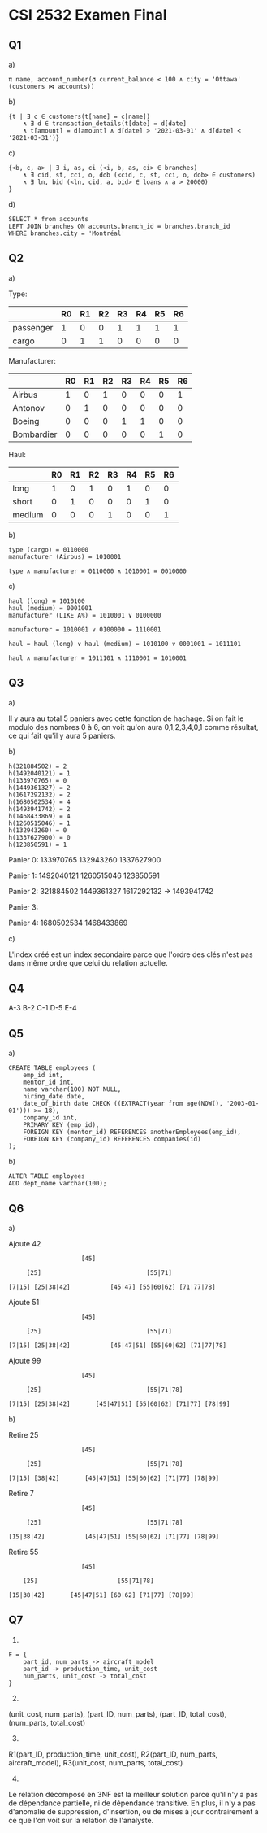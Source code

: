 # CSI 2532 Examen Final

## Q1
a) 

```
π name, account_number(σ current_balance < 100 ∧ city = 'Ottawa' (customers ⋈ accounts))
```

b)

```
{t | Ǝ c ∈ customers(t[name] = c[name]) 
    ∧ Ǝ d ∈ transaction_details(t[date] = d[date] 
    ∧ t[amount] = d[amount] ∧ d[date] > '2021-03-01' ∧ d[date] < '2021-03-31')}
```

c)

```
{<b, c, a> | Ǝ i, as, ci (<i, b, as, ci> ∈ branches)
    ∧ Ǝ cid, st, cci, o, dob (<cid, c, st, cci, o, dob> ∈ customers)
    ∧ Ǝ ln, bid (<ln, cid, a, bid> ∈ loans ∧ a > 20000)
}
```

d)
```postgresql
SELECT * from accounts
LEFT JOIN branches ON accounts.branch_id = branches.branch_id
WHERE branches.city = 'Montréal'
```

## Q2
a)

Type:

| |R0|R1|R2|R3|R4|R5|R6|
|---|---|---|---|---|---|---|---|
|passenger|1|0|0|1|1|1|1|
|cargo|0|1|1|0|0|0|0|

Manufacturer:

| |R0|R1|R2|R3|R4|R5|R6|
|---|---|---|---|---|---|---|---|
|Airbus|1|0|1|0|0|0|1|
|Antonov|0|1|0|0|0|0|0|
|Boeing|0|0|0|1|1|0|0|
|Bombardier|0|0|0|0|0|1|0|

Haul:

| |R0|R1|R2|R3|R4|R5|R6|
|---|---|---|---|---|---|---|---|
|long|1|0|1|0|1|0|0|
|short|0|1|0|0|0|1|0|
|medium|0|0|0|1|0|0|1|

b)

```
type (cargo) = 0110000
manufacturer (Airbus) = 1010001

type ∧ manufacturer = 0110000 ∧ 1010001 = 0010000
```

c)

```
haul (long) = 1010100
haul (medium) = 0001001
manufacturer (LIKE A%) = 1010001 ∨ 0100000

manufacturer = 1010001 ∨ 0100000 = 1110001

haul = haul (long) ∨ haul (medium) = 1010100 ∨ 0001001 = 1011101

haul ∧ manufacturer = 1011101 ∧ 1110001 = 1010001
```

## Q3
a)

Il y aura au total 5 paniers avec cette fonction de hachage. Si on fait le modulo des nombres 0 à 6, on voit qu'on aura 0,1,2,3,4,0,1 comme résultat, ce qui fait qu'il y aura 5 paniers.

b)
```
h(321884502) = 2
h(1492040121) = 1
h(133970765) = 0
h(1449361327) = 2
h(1617292132) = 2
h(1680502534) = 4
h(1493941742) = 2
h(1468433869) = 4
h(1260515046) = 1
h(132943260) = 0
h(1337627900) = 0
h(123850591) = 1
```

Panier 0: 133970765 132943260 1337627900

Panier 1: 1492040121 1260515046 123850591

Panier 2: 321884502 1449361327 1617292132 -> 1493941742

Panier 3:

Panier 4: 1680502534 1468433869

c)

L'index créé est un index secondaire parce que l'ordre des clés n'est pas dans même ordre que celui du relation actuelle.

## Q4
A-3
B-2
C-1
D-5
E-4

## Q5
a)

```postgresql
CREATE TABLE employees (
    emp_id int,
    mentor_id int,
    name varchar(100) NOT NULL,
    hiring_date date,
    date_of_birth date CHECK ((EXTRACT(year from age(NOW(), '2003-01-01'))) >= 18),
    company_id int,
    PRIMARY KEY (emp_id),
    FOREIGN KEY (mentor_id) REFERENCES anotherEmployees(emp_id),
    FOREIGN KEY (company_id) REFERENCES companies(id)
);
```

b)

```postgresql
ALTER TABLE employees
ADD dept_name varchar(100);
```

## Q6
a)

Ajoute 42
```
                    [45]

     [25]                             [55|71]

[7|15] [25|38|42]           [45|47] [55|60|62] [71|77|78]
```

Ajoute 51
```
                    [45]

     [25]                             [55|71]

[7|15] [25|38|42]           [45|47|51] [55|60|62] [71|77|78]
```

Ajoute 99
```
                    [45]

     [25]                             [55|71|78]

[7|15] [25|38|42]       [45|47|51] [55|60|62] [71|77] [78|99]
```

b)

Retire 25
```
                    [45]

     [25]                             [55|71|78]

[7|15] [38|42]       [45|47|51] [55|60|62] [71|77] [78|99]
```

Retire 7
```
                    [45]

     [25]                             [55|71|78]

[15|38|42]           [45|47|51] [55|60|62] [71|77] [78|99]
```

Retire 55
```
                    [45]

    [25]                      [55|71|78]

[15|38|42]       [45|47|51] [60|62] [71|77] [78|99]
```

## Q7
1)
```
F = {
    part_id, num_parts -> aircraft_model
    part_id -> production_time, unit_cost
    num_parts, unit_cost -> total_cost
}
```

2)
(unit_cost, num_parts), (part_ID, num_parts), (part_ID, total_cost), (num_parts, total_cost)

3)
R1(part_ID, production_time, unit_cost), R2(part_ID, num_parts, aircraft_model), R3(unit_cost, num_parts, total_cost)

4) 
Le relation décomposé en 3NF est la meilleur solution parce qu'il n'y a pas de dépendance partielle, ni de dépendance transitive. En plus, il n'y a pas d'anomalie de suppression, d'insertion, ou de mises à jour contrairement à ce que l'on voit sur la relation de l'analyste.
